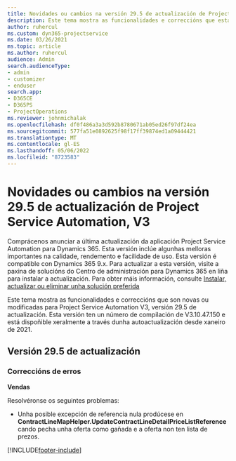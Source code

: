 ```yaml
---
title: Novidades ou cambios na versión 29.5 de actualización de Project Service Automation, Corrección, V3
description: Este tema mostra as funcionalidades e correccións que están dispoñibles en Project Service Automation, versión 29.5 de actualización, corrección, V3.
author: ruhercul
ms.custom: dyn365-projectservice
ms.date: 03/26/2021
ms.topic: article
ms.author: ruhercul
audience: Admin
search.audienceType:
- admin
- customizer
- enduser
search.app:
- D365CE
- D365PS
- ProjectOperations
ms.reviewer: johnmichalak
ms.openlocfilehash: df0f486a3a3d592b8780671ab05ed26f97df24ea
ms.sourcegitcommit: 577fa51e0892625f98f17ff39874ed1a09444421
ms.translationtype: MT
ms.contentlocale: gl-ES
ms.lasthandoff: 05/06/2022
ms.locfileid: "8723583"
---
```

# <a name="whats-new-or-changed-in-project-service-automation-update-release-295-v3"></a>Novidades ou cambios na versión 29.5 de actualización de Project Service Automation, V3

Comprácenos anunciar a última actualización da aplicación Project Service Automation para Dynamics 365. Esta versión inclúe algunhas melloras importantes na calidade, rendemento e facilidade de uso. Esta versión é compatible con Dynamics 365 9.x. Para actualizar a esta versión, visite a paxina de solucións do Centro de administración para Dynamics 365 en liña para instalar a actualización. Para obter máis información, consulte [Instalar, actualizar ou eliminar unha solución preferida](/power-platform/admin/install-remove-preferred-solution)

Este tema mostra as funcionalidades e correccións que son novas ou modificadas para Project Service Automation V3, versión 29.5 de actualización. Esta versión ten un número de compilación de V3.10.47.150 e está dispoñible xeralmente a través dunha autoactualización desde xaneiro de 2021.

## <a name="update-release-295"></a>Versión 29.5 de actualización

### <a name="bug-fixes"></a>Correccións de erros


**Vendas**

Resolvéronse os seguintes problemas:

- Unha posible excepción de referencia nula prodúcese en **ContractLineMapHelper.UpdateContractLineDetailPriceListReference** cando pecha unha oferta como gañada e a oferta non ten lista de prezos.


[!INCLUDE[footer-include](../includes/footer-banner.md)]
